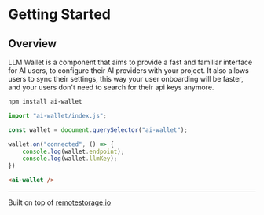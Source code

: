 # Getting Started

## Overview

LLM Wallet is a component that aims to provide a fast and familiar interface for AI users, to configure their AI providers with your project.
It also allows users to sync their settings, this way your user onboarding will be faster, and your users don't need to search for their api keys anymore.

```bash
npm install ai-wallet
```

```typescript
import "ai-wallet/index.js";

const wallet = document.querySelector("ai-wallet");

wallet.on("connected", () => {
    console.log(wallet.endpoint);
    console.log(wallet.llmKey);
})
```

```html
<ai-wallet />
```


---

Built on top of [remotestorage.io](https://remotestorage.io/)